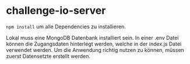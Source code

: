 # challenge-io-server

```npm install``` um alle Dependencies zu installieren.

Lokal muss eine MongoDB Datenbank installiert sein. In einer .env Datei können die Zugangsdaten hinterlegt werden, welche in der index.js Datei verwendet werden.
Um die Anwendung richtig nutzen zu können, müssen zuerst Datensetzte erstellt werden.
